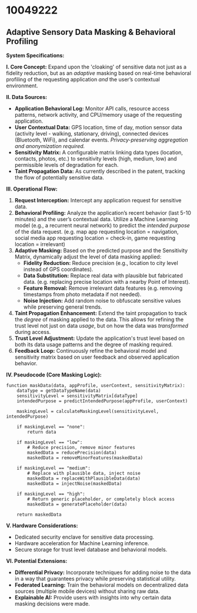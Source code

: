 # 10049222

## Adaptive Sensory Data Masking & Behavioral Profiling

**System Specifications:**

**I. Core Concept:** Expand upon the 'cloaking' of sensitive data not just as a fidelity reduction, but as an *adaptive* masking based on real-time behavioral profiling of the requesting application *and* the user’s contextual environment. 

**II. Data Sources:**

*   **Application Behavioral Log:**  Monitor API calls, resource access patterns, network activity, and CPU/memory usage of the requesting application.
*   **User Contextual Data:** GPS location, time of day, motion sensor data (activity level - walking, stationary, driving), connected devices (Bluetooth, WiFi), and calendar events.  *Privacy-preserving aggregation and anonymization required.*
*   **Sensitivity Matrix:** A configurable matrix linking data types (location, contacts, photos, etc.) to sensitivity levels (high, medium, low) and permissible levels of degradation for each.
*   **Taint Propagation Data:** As currently described in the patent, tracking the flow of potentially sensitive data.

**III. Operational Flow:**

1.  **Request Interception:**  Intercept any application request for sensitive data.
2.  **Behavioral Profiling:** Analyze the application’s recent behavior (last 5-10 minutes) and the user’s contextual data.  Utilize a Machine Learning model (e.g., a recurrent neural network) to predict the *intended purpose* of the data request.  (e.g. map app requesting location = navigation, social media app requesting location = check-in, game requesting location = irrelevant)
3.  **Adaptive Masking:** Based on the predicted purpose and the Sensitivity Matrix, dynamically adjust the level of data masking applied:
    *   **Fidelity Reduction:**  Reduce precision (e.g., location to city level instead of GPS coordinates).
    *   **Data Substitution:** Replace real data with plausible but fabricated data. (e.g. replacing precise location with a nearby Point of Interest).
    *   **Feature Removal:**  Remove irrelevant data features (e.g. removing timestamps from photo metadata if not needed).
    *   **Noise Injection:** Add random noise to obfuscate sensitive values while preserving general trends.
4.  **Taint Propagation Enhancement:** Extend the taint propagation to track the *degree* of masking applied to the data. This allows for refining the trust level not just on data *usage*, but on how the data was *transformed* during access.
5.  **Trust Level Adjustment:** Update the application's trust level based on both its data usage patterns and the degree of masking required. 
6.  **Feedback Loop:**  Continuously refine the behavioral model and sensitivity matrix based on user feedback and observed application behavior.

**IV. Pseudocode (Core Masking Logic):**

```
function maskData(data, appProfile, userContext, sensitivityMatrix):
    dataType = getDataTypeName(data)
    sensitivityLevel = sensitivityMatrix[dataType]
    intendedPurpose = predictIntendedPurpose(appProfile, userContext)

    maskingLevel = calculateMaskingLevel(sensitivityLevel, intendedPurpose)

    if maskingLevel == "none":
        return data

    if maskingLevel == "low":
        # Reduce precision, remove minor features
        maskedData = reducePrecision(data)
        maskedData = removeMinorFeatures(maskedData)

    if maskingLevel == "medium":
        # Replace with plausible data, inject noise
        maskedData = replaceWithPlausibleData(data)
        maskedData = injectNoise(maskedData)

    if maskingLevel == "high":
        # Return generic placeholder, or completely block access
        maskedData = generatePlaceholder(data)

    return maskedData
```

**V. Hardware Considerations:**

*   Dedicated security enclave for sensitive data processing.
*   Hardware acceleration for Machine Learning inference.
*   Secure storage for trust level database and behavioral models.

**VI. Potential Extensions:**

*   **Differential Privacy:** Incorporate techniques for adding noise to the data in a way that guarantees privacy while preserving statistical utility.
*   **Federated Learning:** Train the behavioral models on decentralized data sources (multiple mobile devices) without sharing raw data.
*   **Explainable AI:** Provide users with insights into why certain data masking decisions were made.